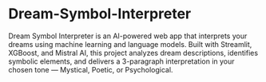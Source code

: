 # Dream-Symbol-Interpreter
Dream Symbol Interpreter is an AI-powered web app that interprets your dreams using machine learning and language models. Built with Streamlit, XGBoost, and Mistral AI, this project analyzes dream descriptions, identifies symbolic elements, and delivers a 3-paragraph interpretation in your chosen tone — Mystical, Poetic, or Psychological.

